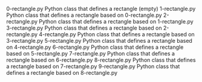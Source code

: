 0-rectangle.py	Python class that defines a rectangle (empty)
1-rectangle.py	Python class that defines a rectangle based on 0-rectangle.py
2-rectangle.py	Python class that defines a rectangle based on 1-rectangle.py
3-rectangle.py	Python class that defines a rectangle based on 2-rectangle.py
4-rectangle.py	Python class that defines a rectangle based on 3-rectangle.py
5-rectangle.py	Python class that defines a rectangle based on 4-rectangle.py
6-rectangle.py	Python class that defines a rectangle based on 5-rectangle.py
7-rectangle.py	Python class that defines a rectangle based on 6-rectangle.py
8-rectangle.py	Python class that defines a rectangle based on 7-rectangle.py
9-rectangle.py	Python class that defines a rectangle based on 8-rectangle.py